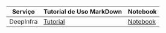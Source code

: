 | **Serviço** | **Tutorial de Uso MarkDown** | **Notebook** |
|-----------|-----------|-------------------------|
| DeepInfra | [Tutorial](./deepInfra_versao.md) | <a href="https://github.com/Agents4Good/MasterChef-AI/blob/main/content/deep-infra/Deepinfra_Cookbook.ipynb" target="_blank">Notebook</a> |
